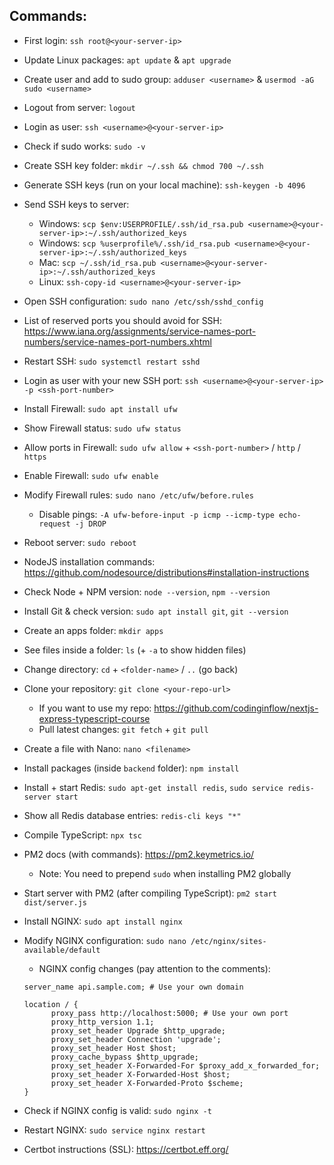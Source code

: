 
## Commands:

- First login:
`ssh root@<your-server-ip>`

- Update Linux packages:
`apt update` & `apt upgrade`

- Create user and add to sudo group:
`adduser <username>` & `usermod -aG sudo <username>`

- Logout from server:
`logout`

- Login as user:
`ssh <username>@<your-server-ip>`

- Check if sudo works:
`sudo -v`

- Create SSH key folder:
`mkdir ~/.ssh && chmod 700 ~/.ssh`

- Generate SSH keys (run on your local machine):
`ssh-keygen -b 4096`

- Send SSH keys to server:
  - Windows: `scp $env:USERPROFILE/.ssh/id_rsa.pub <username>@<your-server-ip>:~/.ssh/authorized_keys`
  - Windows: `scp %userprofile%/.ssh/id_rsa.pub <username>@<your-server-ip>:~/.ssh/authorized_keys`
  - Mac: `scp ~/.ssh/id_rsa.pub <username>@<your-server-ip>:~/.ssh/authorized_keys`
  - Linux: `ssh-copy-id <username>@<your-server-ip>`

- Open SSH configuration:
`sudo nano /etc/ssh/sshd_config`

- List of reserved ports you should avoid for SSH:
https://www.iana.org/assignments/service-names-port-numbers/service-names-port-numbers.xhtml

- Restart SSH:
`sudo systemctl restart sshd`

- Login as user with your new SSH port:
`ssh <username>@<your-server-ip> -p <ssh-port-number>`

- Install Firewall:
`sudo apt install ufw`

- Show Firewall status:
`sudo ufw status`

- Allow ports in Firewall:
`sudo ufw allow` + `<ssh-port-number>` / `http` / `https`

- Enable Firewall:
`sudo ufw enable`

- Modify Firewall rules:
`sudo nano /etc/ufw/before.rules`
  - Disable pings:
`-A ufw-before-input -p icmp --icmp-type echo-request -j DROP`

- Reboot server:
`sudo reboot`

- NodeJS installation commands:
https://github.com/nodesource/distributions#installation-instructions

- Check Node + NPM version:
`node --version`, `npm --version`

- Install Git & check version:
`sudo apt install git`, `git --version`

- Create an apps folder:
`mkdir apps`

- See files inside a folder:
`ls` (+ `-a` to show hidden files)

- Change directory:
`cd` + `<folder-name>` / `..` (go back)

- Clone your repository:
`git clone <your-repo-url>`
  - If you want to use my repo: https://github.com/codinginflow/nextjs-express-typescript-course
  - Pull latest changes: `git fetch` + `git pull`

- Create a file with Nano:
`nano <filename>`

- Install packages (inside `backend` folder):
`npm install`

- Install + start Redis:
`sudo apt-get install redis`, `sudo service redis-server start`

- Show all Redis database entries:
`redis-cli keys "*"`

- Compile TypeScript:
`npx tsc`

- PM2 docs (with commands):
https://pm2.keymetrics.io/
	- Note: You need to prepend `sudo` when installing PM2 globally

- Start server with PM2 (after compiling TypeScript):
`pm2 start dist/server.js`

- Install NGINX:
`sudo apt install nginx`

- Modify NGINX configuration:
`sudo nano /etc/nginx/sites-available/default`

  - NGINX config changes (pay attention to the comments):
  ``` 
  server_name api.sample.com; # Use your own domain
  
  location / {
		proxy_pass http://localhost:5000; # Use your own port
		proxy_http_version 1.1;
		proxy_set_header Upgrade $http_upgrade;
		proxy_set_header Connection 'upgrade';
		proxy_set_header Host $host;
		proxy_cache_bypass $http_upgrade;
		proxy_set_header X-Forwarded-For $proxy_add_x_forwarded_for;
		proxy_set_header X-Forwarded-Host $host;
		proxy_set_header X-Forwarded-Proto $scheme;
  }
  ```
  
- Check if NGINX config is valid:
  `sudo nginx -t`
  
- Restart NGINX:
  `sudo service nginx restart`
  
  
- Certbot instructions (SSL):
  https://certbot.eff.org/
